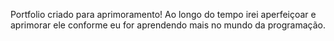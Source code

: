 Portfolio criado para aprimoramento! Ao longo do tempo irei aperfeiçoar e aprimorar ele conforme eu for aprendendo mais no mundo da programação.
